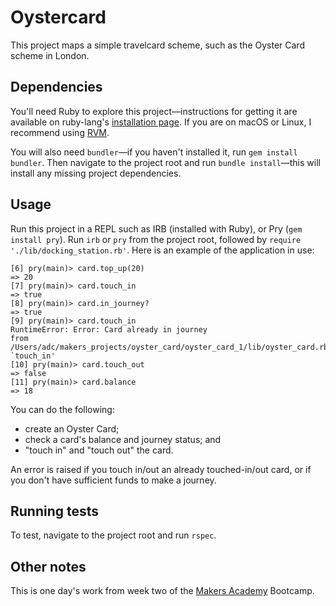 # Oystercard

This project maps a simple travelcard scheme, such as the Oyster Card scheme in London. 

## Dependencies

You'll need Ruby to explore this project—instructions for getting it are available on ruby-lang's [installation page](https://www.ruby-lang.org/en/documentation/installation/). If you are on macOS or Linux, I recommend using [RVM](https://rvm.io).

You will also need `bundler`—if you haven't installed it, run `gem install bundler`. Then navigate to the project root and run `bundle install`—this will install any missing project dependencies.

## Usage

Run this project in a REPL such as IRB (installed with Ruby), or Pry (`gem install pry`). Run `irb` or `pry` from the project root, followed by `require './lib/docking_station.rb'`. Here is an example of the application in use:

```
[6] pry(main)> card.top_up(20)
=> 20
[7] pry(main)> card.touch_in
=> true
[8] pry(main)> card.in_journey?
=> true
[9] pry(main)> card.touch_in
RuntimeError: Error: Card already in journey
from /Users/adc/makers_projects/oyster_card/oyster_card_1/lib/oyster_card.rb:16:in `touch_in'
[10] pry(main)> card.touch_out
=> false
[11] pry(main)> card.balance
=> 18
```

You can do the following:
* create an Oyster Card; 
* check a card's balance and journey status; and
* "touch in" and "touch out" the card.

An error is raised if you touch in/out an already touched-in/out card, or if you don't have sufficient funds to make a journey.

## Running tests

To test, navigate to the project root and run `rspec`.

## Other notes

This is one day's work from week two of the [Makers Academy](http://www.makersacademy.com) Bootcamp.

